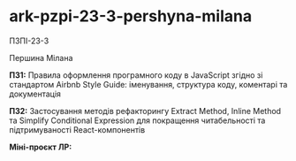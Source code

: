 # ark-pzpi-23-3-pershyna-milana

ПЗПІ-23-3

Першина Мілана

**ПЗ1:** Правила оформлення програмного коду в JavaScript згідно зі стандартом Airbnb Style Guide: іменування, структура коду, коментарі та документація

**ПЗ2:** Застосування методів рефакторингу Extract Method, Inline Method та Simplify Conditional Expression для покращення читабельності та підтримуваності React-компонентів

**Міні-проєкт ЛР:** 
